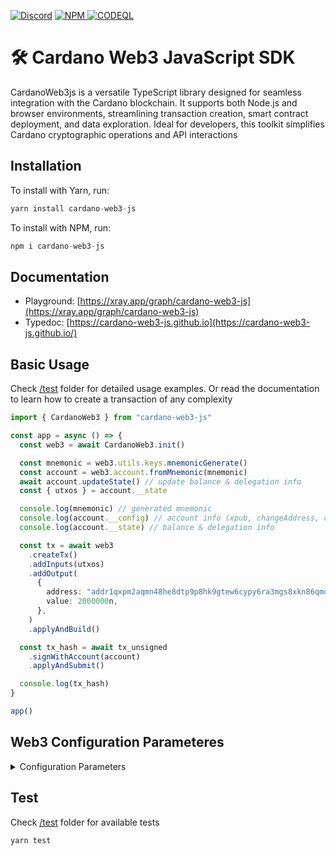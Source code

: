 <a href="https://discord.gg/WhZmm46APN"><img alt="Discord" src="https://img.shields.io/discord/852538978946383893?style=for-the-badge&logo=discord&label=Discord&labelColor=%231940ED&color=%233FCB9B"></a>
<a href="https://www.npmjs.com/package/cardano-web3-js"><img alt="NPM" src="https://img.shields.io/npm/v/cardano-web3-js/latest?style=for-the-badge&logo=npm&labelColor=%231940ED&color=%233FCB9B">
<a href="https://github.com/ray-network/cardano-web3-js/actions"><img alt="CODEQL" src="https://img.shields.io/github/actions/workflow/status/xray-network/cardano-web3-js/codeql.yml?label=CodeQL&logo=github&style=for-the-badge&labelColor=%231940ED&color=%233FCB9B"></a>

  
# 🛠 Cardano Web3 JavaScript SDK

CardanoWeb3js is a versatile TypeScript library designed for seamless integration with the Cardano blockchain. It supports both Node.js and browser environments, streamlining transaction creation, smart contract deployment, and data exploration. Ideal for developers, this toolkit simplifies Cardano cryptographic operations and API interactions

## Installation

To install with Yarn, run:

```TypeScript
yarn install cardano-web3-js
```

To install with NPM, run:

```TypeScript
npm i cardano-web3-js
```

## Documentation

* Playground: [https://xray.app/graph/cardano-web3-js](https://xray.app/graph/cardano-web3-js)
* Typedoc: [https://cardano-web3-js.github.io](https://cardano-web3-js.github.io/)

## Basic Usage

Check [/test](/test) folder for detailed usage examples. Or read the documentation to learn how to create a transaction of any complexity

``` ts
import { CardanoWeb3 } from "cardano-web3-js"

const app = async () => {
  const web3 = await CardanoWeb3.init()

  const mnemonic = web3.utils.keys.mnemonicGenerate()
  const account = web3.account.fromMnemonic(mnemonic)
  await account.updateState() // update balance & delegation info
  const { utxos } = account.__state

  console.log(mnemonic) // generated mnemonic
  console.log(account.__config) // account info (xpub, changeAddress, creds, etc)
  console.log(account.__state) // balance & delegation info

  const tx = await web3
    .createTx()
    .addInputs(utxos)
    .addOutput(
      {
        address: "addr1qxpm2aqmn48he8dtp9p8hk9gtew6cypy6ra3mgs8xkn86qmd3vtjzheq22w8mmfhm8agpmywnlu2rsxgkdrctv7mcc3s9anhjz",
        value: 2000000n,
      },
    )
    .applyAndBuild()

  const tx_hash = await tx_unsigned
    .signWithAccount(account)
    .applyAndSubmit()

  console.log(tx_hash)
}

app()
```

## Web3 Configuration Parameteres

<details>
  <summary>Configuration Parameters</summary>
  
``` ts
import { CardanoWeb3, KoiosProvider, KupmiosProvider, BlockfrostProvider } from "cardano-web3-js"

const app = async () => {
  const providerHeaders = {
    "x-api-key": "YOUR_API_KEY_01",
  }

  const koiosHeaders = {
    "x-api-key": "YOUR_API_KEY_02",
  }

  const web3 = await CardanoWeb3.init({
    network: "preprod", // "mainnet" | "preprod" | "preview" | "custom"
    ttl: 900, // 900 secs = 15 minutes
    provider: new KoiosProvider("https://api.koios.rest/api/v1", providerHeaders),
    explorer: {
      koios: {
        headers: koiosHeaders,
        url: "https://preprod.koios.rest/api/v1",
      },
      nftcdn: {
        headers: {},
        url: "https://graph.xray.app/output/nftcdn/preprod/api/v1",
      },
      pricing: {
        headers: {},
        url: "https://graph.xray.app/output/procing/mainnet/api/v1", // only mainnet available
      },
    }
  })

  console.log(web3.network)
  console.log(web3.protocolParams)
  console.log(web3.slotConfig)
  console.log(web3.ttl)
}

app()
```
</details>

## Test

Check [/test](/test) folder for available tests

```TypeScript
yarn test
```
